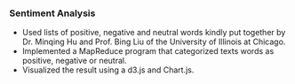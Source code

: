 ### Sentiment Analysis

*   Used lists of positive, negative and neutral words kindly put together by
Dr. Minqing Hu and Prof. Bing Liu of the University of Illinois at Chicago.
*   Implemented a MapReduce program that categorized texts words as positive,
negative or neutral.
*   Visualized the result using a d3.js and Chart.js.

